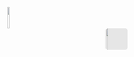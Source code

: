 
<code><img width='10%' height=50 src="https://cdn.jsdelivr.net/gh/devicons/devicon/icons/nodejs/nodejs-original.svg" /></code>
<code><img width='10%' height=50 style="display: block;-webkit-user-select: none;margin: auto;background-color: hsl(0, 0%, 90%);transition: background-color 300ms; border-radius : 10%;" src="https://img.icons8.com/?size=512&amp;id=108784&amp;format=png"></code>
<!--
**racoonqq/racoonqq** is a ✨ _special_ ✨ repository because its `README.md` (this file) appears on your GitHub profile.

Here are some ideas to get you started:

- 🔭 I’m currently working on ...
- 🌱 I’m currently learning ...
- 👯 I’m looking to collaborate on ...
- 🤔 I’m looking for help with ...
- 💬 Ask me about ...
- 📫 How to reach me: ...
- 😄 Pronouns: ...
- ⚡ Fun fact: ...
-->
